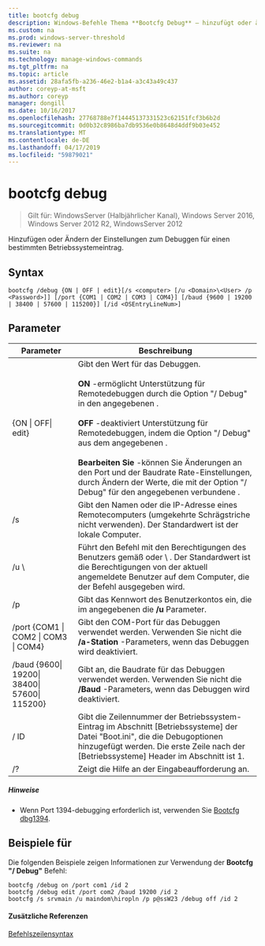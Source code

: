 ```yaml
---
title: bootcfg debug
description: Windows-Befehle Thema **Bootcfg Debug** – hinzufügt oder ändert die Debugeinstellungen für einen bestimmten Betriebssystemeintrag.
ms.custom: na
ms.prod: windows-server-threshold
ms.reviewer: na
ms.suite: na
ms.technology: manage-windows-commands
ms.tgt_pltfrm: na
ms.topic: article
ms.assetid: 28afa5fb-a236-46e2-b1a4-a3c43a49c437
author: coreyp-at-msft
ms.author: coreyp
manager: dongill
ms.date: 10/16/2017
ms.openlocfilehash: 27768788e7f14445137331523c62151fcf3b6b2d
ms.sourcegitcommit: 0d0b32c8986ba7db9536e0b8648d4ddf9b03e452
ms.translationtype: MT
ms.contentlocale: de-DE
ms.lasthandoff: 04/17/2019
ms.locfileid: "59879021"
---
```

# <a name="bootcfg-debug"></a>bootcfg debug

>Gilt für: WindowsServer (Halbjährlicher Kanal), Windows Server 2016, Windows Server 2012 R2, WindowsServer 2012

Hinzufügen oder Ändern der Einstellungen zum Debuggen für einen bestimmten Betriebssystemeintrag.

## <a name="syntax"></a>Syntax
```
bootcfg /debug {ON | OFF | edit}[/s <computer> [/u <Domain>\<User> /p <Password>]] [/port {COM1 | COM2 | COM3 | COM4}] [/baud {9600 | 19200 | 38400 | 57600 | 115200}] [/id <OSEntryLineNum>]
```
## <a name="parameters"></a>Parameter
|Parameter|Beschreibung|
|-------|--------|
|{ON &#124; OFF&#124; edit}|Gibt den Wert für das Debuggen.<br /><br />**ON** -ermöglicht Unterstützung für Remotedebuggen durch die Option "/ Debug" in den angegebenen <OSEntryLineNum>.<br /><br />**OFF** -deaktiviert Unterstützung für Remotedebuggen, indem die Option "/ Debug" aus dem angegebenen <OSEntryLineNum>.<br /><br />**Bearbeiten Sie** -können Sie Änderungen an den Port und der Baudrate Rate-Einstellungen, durch Ändern der Werte, die mit der Option "/ Debug" für den angegebenen verbundene <OSEntryLineNum>.|
|/s <computer>|Gibt den Namen oder die IP-Adresse eines Remotecomputers (umgekehrte Schrägstriche nicht verwenden). Der Standardwert ist der lokale Computer.|
|/u <Domain>\\<User>|Führt den Befehl mit den Berechtigungen des Benutzers gemäß <User> oder <Domain> \\ <User>. Der Standardwert ist die Berechtigungen von der aktuell angemeldete Benutzer auf dem Computer, die der Befehl ausgegeben wird.|
|/p <Password>|Gibt das Kennwort des Benutzerkontos ein, die im angegebenen die **/u** Parameter.|
|/port {COM1 &#124; COM2 &#124; COM3 &#124; COM4}|Gibt den COM-Port für das Debuggen verwendet werden. Verwenden Sie nicht die **/a-Station** -Parameters, wenn das Debuggen wird deaktiviert.|
|/baud {9600&#124; 19200&#124; 38400&#124; 57600&#124; 115200}|Gibt an, die Baudrate für das Debuggen verwendet werden. Verwenden Sie nicht die **/Baud** -Parameters, wenn das Debuggen wird deaktiviert.|
|/ ID <OSEntryLineNum>|Gibt die Zeilennummer der Betriebssystem-Eintrag im Abschnitt [Betriebssysteme] der Datei "Boot.ini", die die Debugoptionen hinzugefügt werden. Die erste Zeile nach der [Betriebssysteme] Header im Abschnitt ist 1.|
|/?|Zeigt die Hilfe an der Eingabeaufforderung an.|
##### <a name="remarks"></a>Hinweise
-   Wenn Port 1394-debugging erforderlich ist, verwenden Sie [Bootcfg dbg1394](bootcfg-dbg1394.md).
## <a name="BKMK_examples"></a>Beispiele für
Die folgenden Beispiele zeigen Informationen zur Verwendung der **Bootcfg "/ Debug"** Befehl:
```
bootcfg /debug on /port com1 /id 2 
bootcfg /debug edit /port com2 /baud 19200 /id 2 
bootcfg /s srvmain /u maindom\hiropln /p p@ssW23 /debug off /id 2
```
#### <a name="additional-references"></a>Zusätzliche Referenzen
[Befehlszeilensyntax](command-line-syntax-key.md)
